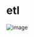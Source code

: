 # etl





![image](https://github.com/CarlaVeronica1/etl/assets/163350931/9a30bce2-f369-4b8b-97b0-579a5c0e232b)
